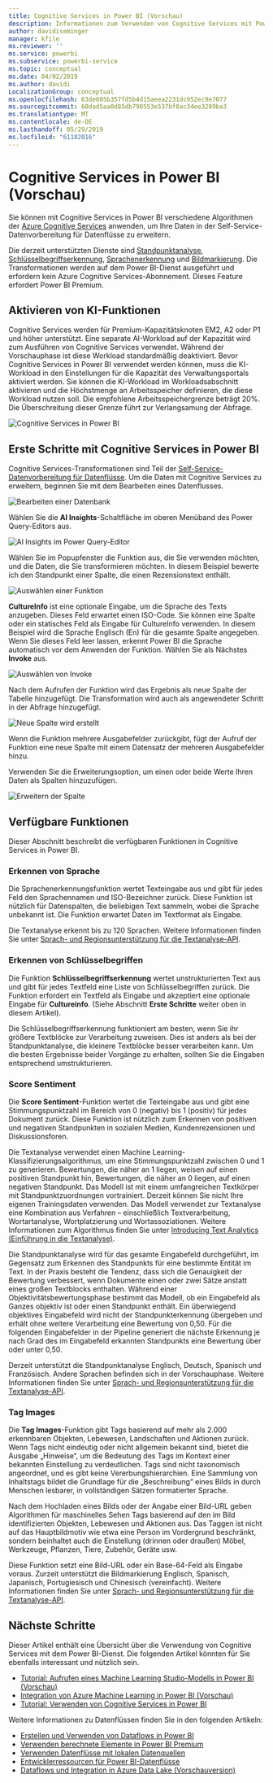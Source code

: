 ```yaml
---
title: Cognitive Services in Power BI (Vorschau)
description: Informationen zum Verwenden von Cognitive Services mit Power BI
author: davidiseminger
manager: kfile
ms.reviewer: ''
ms.service: powerbi
ms.subservice: powerbi-service
ms.topic: conceptual
ms.date: 04/02/2019
ms.author: davidi
LocalizationGroup: conceptual
ms.openlocfilehash: 63de805b357fd5b4d15aeea2231dc952ec9e7077
ms.sourcegitcommit: 60dad5aa0d85db790553e537bf8ac34ee3289ba3
ms.translationtype: MT
ms.contentlocale: de-DE
ms.lasthandoff: 05/29/2019
ms.locfileid: "61182016"
---
```

# <a name="cognitive-services-in-power-bi-preview"></a>Cognitive Services in Power BI (Vorschau)

Sie können mit Cognitive Services in Power BI verschiedene Algorithmen der [Azure Cognitive Services](https://azure.microsoft.com/services/cognitive-services/) anwenden, um Ihre Daten in der Self-Service-Datenvorbereitung für Datenflüsse zu erweitern.

Die derzeit unterstützten Dienste sind [Standpunktanalyse](https://docs.microsoft.com/azure/cognitive-services/text-analytics/how-tos/text-analytics-how-to-sentiment-analysis), [Schlüsselbegriffserkennung](https://docs.microsoft.com/azure/cognitive-services/text-analytics/how-tos/text-analytics-how-to-keyword-extraction), [Sprachenerkennung](https://docs.microsoft.com/azure/cognitive-services/text-analytics/how-tos/text-analytics-how-to-language-detection) und [Bildmarkierung](https://docs.microsoft.com/azure/cognitive-services/computer-vision/concept-tagging-images). Die Transformationen werden auf dem Power BI-Dienst ausgeführt und erfordern kein Azure Cognitive Services-Abonnement. Dieses Feature erfordert Power BI Premium.

## <a name="enabling-ai-features"></a>**Aktivieren von KI-Funktionen**

Cognitive Services werden für Premium-Kapazitätsknoten EM2, A2 oder P1 und höher unterstützt. Eine separate AI-Workload auf der Kapazität wird zum Ausführen von Cognitive Services verwendet. Während der Vorschauphase ist diese Workload standardmäßig deaktiviert. Bevor Cognitive Services in Power BI verwendet werden können, muss die KI-Workload in den Einstellungen für die Kapazität des Verwaltungsportals aktiviert werden. Sie können die KI-Workload im Workloadsabschnitt aktivieren und die Höchstmenge an Arbeitsspeicher definieren, die diese Workload nutzen soll. Die empfohlene Arbeitsspeichergrenze beträgt 20%. Die Überschreitung dieser Grenze führt zur Verlangsamung der Abfrage.

![Cognitive Services in Power BI](media/service-cognitive-services/cognitive-services_01.png)

## <a name="getting-started-with-cognitive-services-in-power-bi"></a>**Erste Schritte mit Cognitive Services in Power BI**

Cognitive Services-Transformationen sind Teil der [Self-Service-Datenvorbereitung für Datenflüsse](https://powerbi.microsoft.com/blog/introducing-power-bi-data-prep-wtih-dataflows/). Um die Daten mit Cognitive Services zu erweitern, beginnen Sie mit dem Bearbeiten eines Datenflusses.

![Bearbeiten einer Datenbank](media/service-cognitive-services/cognitive-services_02.png)

Wählen Sie die **AI Insights**-Schaltfläche im oberen Menüband des Power Query-Editors aus.

![AI Insights im Power Query-Editor](media/service-cognitive-services/cognitive-services_03.png)

Wählen Sie im Popupfenster die Funktion aus, die Sie verwenden möchten, und die Daten, die Sie transformieren möchten. In diesem Beispiel bewerte ich den Standpunkt einer Spalte, die einen Rezensionstext enthält.

![Auswählen einer Funktion](media/service-cognitive-services/cognitive-services_04.png)

**CultureInfo** ist eine optionale Eingabe, um die Sprache des Texts anzugeben. Dieses Feld erwartet einen ISO-Code. Sie können eine Spalte oder ein statisches Feld als Eingabe für CultureInfo verwenden. In diesem Beispiel wird die Sprache Englisch (En) für die gesamte Spalte angegeben. Wenn Sie dieses Feld leer lassen, erkennt Power BI die Sprache automatisch vor dem Anwenden der Funktion. Wählen Sie als Nächstes **Invoke** aus.

![Auswählen von Invoke](media/service-cognitive-services/cognitive-services_05.png)

Nach dem Aufrufen der Funktion wird das Ergebnis als neue Spalte der Tabelle hinzugefügt. Die Transformation wird auch als angewendeter Schritt in der Abfrage hinzugefügt.

![Neue Spalte wird erstellt](media/service-cognitive-services/cognitive-services_06.png)

Wenn die Funktion mehrere Ausgabefelder zurückgibt, fügt der Aufruf der Funktion eine neue Spalte mit einem Datensatz der mehreren Ausgabefelder hinzu.

Verwenden Sie die Erweiterungsoption, um einen oder beide Werte Ihren Daten als Spalten hinzuzufügen.

![Erweitern der Spalte](media/service-cognitive-services/cognitive-services_07.png)

## <a name="available-functions"></a>**Verfügbare Funktionen**

Dieser Abschnitt beschreibt die verfügbaren Funktionen in Cognitive Services in Power BI.

### <a name="detect-language"></a>**Erkennen von Sprache**

Die Sprachenerkennungsfunktion wertet Texteingabe aus und gibt für jedes Feld den Sprachennamen und ISO-Bezeichner zurück. Diese Funktion ist nützlich für Datenspalten, die beliebigen Text sammeln, wobei die Sprache unbekannt ist. Die Funktion erwartet Daten im Textformat als Eingabe.

Die Textanalyse erkennt bis zu 120 Sprachen. Weitere Informationen finden Sie unter [Sprach- und Regionsunterstützung für die Textanalyse-API](https://docs.microsoft.com/azure/cognitive-services/text-analytics/text-analytics-supported-languages).

### <a name="extract-key-phrases"></a>**Erkennen von Schlüsselbegriffen**

Die Funktion **Schlüsselbegriffserkennung** wertet unstrukturierten Text aus und gibt für jedes Textfeld eine Liste von Schlüsselbegriffen zurück. Die Funktion erfordert ein Textfeld als Eingabe und akzeptiert eine optionale Eingabe für **Cultureinfo**. (Siehe Abschnitt **Erste Schritte** weiter oben in diesem Artikel).

Die Schlüsselbegriffserkennung funktioniert am besten, wenn Sie ihr größere Textblöcke zur Verarbeitung zuweisen. Dies ist anders als bei der Standpunktanalyse, die kleinere Textblöcke besser verarbeiten kann. Um die besten Ergebnisse beider Vorgänge zu erhalten, sollten Sie die Eingaben entsprechend umstrukturieren.

### <a name="score-sentiment"></a>**Score Sentiment**

Die **Score Sentiment**-Funktion wertet die Texteingabe aus und gibt eine Stimmungspunktzahl im Bereich von 0 (negativ) bis 1 (positiv) für jedes Dokument zurück. Diese Funktion ist nützlich zum Erkennen von positiven und negativen Standpunkten in sozialen Medien, Kundenrezensionen und Diskussionsforen.

Die Textanalyse verwendet einen Machine Learning-Klassifizierungsalgorithmus, um eine Stimmungspunktzahl zwischen 0 und 1 zu generieren. Bewertungen, die näher an 1 liegen, weisen auf einen positiven Standpunkt hin, Bewertungen, die näher an 0 liegen, auf einen negativen Standpunkt. Das Modell ist mit einem umfangreichen Textkörper mit Standpunktzuordnungen vortrainiert. Derzeit können Sie nicht Ihre eigenen Trainingsdaten verwenden. Das Modell verwendet zur Textanalyse eine Kombination aus Verfahren – einschließlich Textverarbeitung, Wortartanalyse, Wortplatzierung und Wortassoziationen. Weitere Informationen zum Algorithmus finden Sie unter [Introducing Text Analytics (Einführung in die Textanalyse)](https://blogs.technet.microsoft.com/machinelearning/2015/04/08/introducing-text-analytics-in-the-azure-ml-marketplace/).

Die Standpunktanalyse wird für das gesamte Eingabefeld durchgeführt, im Gegensatz zum Erkennen des Standpunkts für eine bestimmte Entität im Text. In der Praxis besteht die Tendenz, dass sich die Genauigkeit der Bewertung verbessert, wenn Dokumente einen oder zwei Sätze anstatt eines großen Textblocks enthalten. Während einer Objektivitätsbewertungsphase bestimmt das Modell, ob ein Eingabefeld als Ganzes objektiv ist oder einen Standpunkt enthält. Ein überwiegend objektives Eingabefeld wird nicht der Standpunkterkennung übergeben und erhält ohne weitere Verarbeitung eine Bewertung von 0,50. Für die folgenden Eingabefelder in der Pipeline generiert die nächste Erkennung je nach Grad des im Eingabefeld erkannten Standpunkts eine Bewertung über oder unter 0,50.

Derzeit unterstützt die Standpunktanalyse Englisch, Deutsch, Spanisch und Französisch. Andere Sprachen befinden sich in der Vorschauphase. Weitere Informationen finden Sie unter [Sprach- und Regionsunterstützung für die Textanalyse-API](https://docs.microsoft.com/azure/cognitive-services/text-analytics/text-analytics-supported-languages).

### <a name="tag-images"></a>**Tag Images**

Die **Tag Images**-Funktion gibt Tags basierend auf mehr als 2.000 erkennbaren Objekten, Lebewesen, Landschaften und Aktionen zurück. Wenn Tags nicht eindeutig oder nicht allgemein bekannt sind, bietet die Ausgabe „Hinweise“, um die Bedeutung des Tags im Kontext einer bekannten Einstellung zu verdeutlichen. Tags sind nicht taxonomisch angeordnet, und es gibt keine Vererbungshierarchien. Eine Sammlung von Inhaltstags bildet die Grundlage für die „Beschreibung“ eines Bilds in durch Menschen lesbarer, in vollständigen Sätzen formatierter Sprache.

Nach dem Hochladen eines Bilds oder der Angabe einer Bild-URL geben Algorithmen für maschinelles Sehen Tags basierend auf den im Bild identifizierten Objekten, Lebewesen und Aktionen aus. Das Taggen ist nicht auf das Hauptbildmotiv wie etwa eine Person im Vordergrund beschränkt, sondern beinhaltet auch die Einstellung (drinnen oder draußen) Möbel, Werkzeuge, Pflanzen, Tiere, Zubehör, Geräte usw.

Diese Funktion setzt eine Bild-URL oder ein Base-64-Feld als Eingabe voraus. Zurzeit unterstützt die Bildmarkierung Englisch, Spanisch, Japanisch, Portugiesisch und Chinesisch (vereinfacht). Weitere Informationen finden Sie unter [Sprach- und Regionsunterstützung für die Textanalyse-API](https://docs.microsoft.com/rest/api/cognitiveservices/computervision/tagimage/tagimage#uri-parameters).

## <a name="next-steps"></a>Nächste Schritte

Dieser Artikel enthält eine Übersicht über die Verwendung von Cognitive Services mit dem Power BI-Dienst. Die folgenden Artikel könnten für Sie ebenfalls interessant und nützlich sein. 

* [Tutorial: Aufrufen eines Machine Learning Studio-Modells in Power BI (Vorschau)](service-tutorial-invoke-machine-learning-model.md)
* [Integration von Azure Machine Learning in Power BI (Vorschau)](service-machine-learning-integration.md)
* [Tutorial: Verwenden von Cognitive Services in Power BI](service-tutorial-use-cognitive-services.md)


Weitere Informationen zu Datenflüssen finden Sie in den folgenden Artikeln:
* [Erstellen und Verwenden von Dataflows in Power BI](service-dataflows-create-use.md)
* [Verwenden berechnete Elemente in Power BI Premium](service-dataflows-computed-entities-premium.md)
* [Verwenden Datenflüsse mit lokalen Datenquellen](service-dataflows-on-premises-gateways.md)
* [Entwicklerressourcen für Power BI-Datenflüsse](service-dataflows-developer-resources.md)
* [Dataflows und Integration in Azure Data Lake (Vorschauversion)](service-dataflows-azure-data-lake-integration.md)